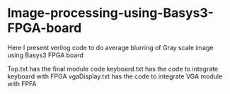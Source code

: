 # Image-processing-using-Basys3-FPGA-board
Here I present verilog code to do average blurring of Gray scale image using Basys3 FPGA board

Top.txt has the final module code
keyboard.txt has the code to integrate keyboard with FPGA
vgaDisplay.txt has the code to integrate VGA module with FPFA
